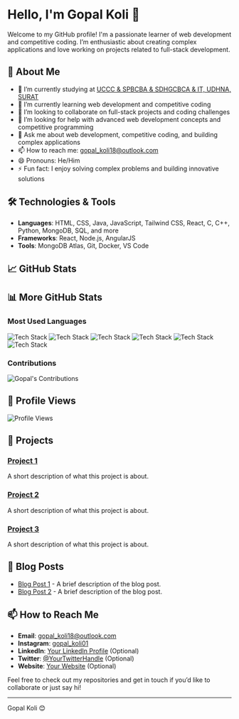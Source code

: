 # Hello, I'm Gopal Koli 👋

Welcome to my GitHub profile! I'm a passionate learner of web development and competitive coding. I’m enthusiastic about creating complex applications and love working on projects related to full-stack development.

## 🚀 About Me

- 🔭 I’m currently studying at [UCCC & SPBCBA & SDHGCBCA & IT, UDHNA, SURAT](https://www.google.com/maps/place/UDHNA,+SURAT)
- 🌱 I’m currently learning web development and competitive coding
- 👯 I’m looking to collaborate on full-stack projects and coding challenges
- 🤔 I’m looking for help with advanced web development concepts and competitive programming
- 💬 Ask me about web development, competitive coding, and building complex applications
- 📫 How to reach me: [gopal_koli18@outlook.com](mailto:gopal_koli18@outlook.com)
- 😄 Pronouns: He/Him
- ⚡ Fun fact: I enjoy solving complex problems and building innovative solutions

## 🛠️ Technologies & Tools

- **Languages**: HTML, CSS, Java, JavaScript, Tailwind CSS, React, C, C++, Python, MongoDB, SQL, and more
- **Frameworks**: React, Node.js, AngularJS
- **Tools**: MongoDB Atlas, Git, Docker, VS Code

## 📈 GitHub Stats
## 📊 More GitHub Stats

### Most Used Languages
![Tech Stack](https://img.shields.io/badge/HTML5-%23E34F26?style=flat&logo=html5&logoColor=white)
![Tech Stack](https://img.shields.io/badge/CSS3-%231572B6?style=flat&logo=css3&logoColor=white)
![Tech Stack](https://img.shields.io/badge/JavaScript-%23F7DF1C?style=flat&logo=javascript&logoColor=black)
![Tech Stack](https://img.shields.io/badge/React-%2300D0F3?style=flat&logo=react&logoColor=white)
![Tech Stack](https://img.shields.io/badge/Node.js-%23339933?style=flat&logo=node.js&logoColor=white)
![Tech Stack](https://img.shields.io/badge/Python-%2338673D?style=flat&logo=python&logoColor=white)
### Contributions
![Gopal's Contributions](https://github-readme-streak-stats.herokuapp.com/?user=gopalkoli&hide_border=true&theme=radical)

## 👀 Profile Views

![Profile Views](https://komarev.com/ghpvc/?username=gopalkoli)


## 🌟 Projects

### [Project 1](https://github.com/gopalkoli/project-1)
A short description of what this project is about.

### [Project 2](https://github.com/gopalkoli/project-2)
A short description of what this project is about.

### [Project 3](https://github.com/gopalkoli/project-3)
A short description of what this project is about.

## 📝 Blog Posts

- [Blog Post 1](https://your-blog-link.com/blog-post-1) - A brief description of the blog post.
- [Blog Post 2](https://your-blog-link.com/blog-post-2) - A brief description of the blog post.

## 📫 How to Reach Me

- **Email**: [gopal_koli18@outlook.com](mailto:gopal_koli18@outlook.com)
- **Instagram**: [gopal_koli01](https://www.instagram.com/gopal_koli01)
- **LinkedIn**: [Your LinkedIn Profile](https://www.linkedin.com/in/your-profile/) (Optional)
- **Twitter**: [@YourTwitterHandle](https://twitter.com/YourTwitterHandle) (Optional)
- **Website**: [Your Website](https://yourwebsite.com) (Optional)

Feel free to check out my repositories and get in touch if you’d like to collaborate or just say hi!

---

Gopal Koli 😊
